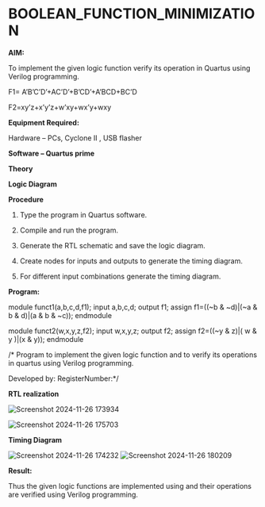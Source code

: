 # BOOLEAN_FUNCTION_MINIMIZATION

**AIM:**

To implement the given logic function verify its operation in Quartus using Verilog programming.

F1= A’B’C’D’+AC’D’+B’CD’+A’BCD+BC’D 

F2=xy’z+x’y’z+w’xy+wx’y+wxy

**Equipment Required:**

Hardware – PCs, Cyclone II , USB flasher

**Software – Quartus prime**

**Theory**

**Logic Diagram**

**Procedure**

1.	Type the program in Quartus software.

2.	Compile and run the program.

3.	Generate the RTL schematic and save the logic diagram.

4.	Create nodes for inputs and outputs to generate the timing diagram.

5.	For different input combinations generate the timing diagram.


**Program:**

module funct1(a,b,c,d,f1);
input a,b,c,d;
output f1;
assign f1=((~b & ~d)|(~a & b & d)|(a & b & ~c));
endmodule


module funct2(w,x,y,z,f2);
input w,x,y,z;
output f2;
assign f2=((~y & z)|( w & y )|(x & y));
endmodule

/* Program to implement the given logic function and to verify its operations in quartus using Verilog programming. 

Developed by: RegisterNumber:*/


**RTL realization**

![Screenshot 2024-11-26 173934](https://github.com/user-attachments/assets/1f4d7f6b-9334-4438-8bec-f3fba5c7f756)

![Screenshot 2024-11-26 175703](https://github.com/user-attachments/assets/8e376d2b-d837-480f-b78c-0bc0802bbb43)


**Timing Diagram**

![Screenshot 2024-11-26 174232](https://github.com/user-attachments/assets/ffb5f7a4-dc01-4d06-aba9-9597898d5317)
![Screenshot 2024-11-26 180209](https://github.com/user-attachments/assets/f2c4173b-8b84-4e96-81d9-e34006458db1)


**Result:**

Thus the given logic functions are implemented using and their operations are verified using Verilog programming.

